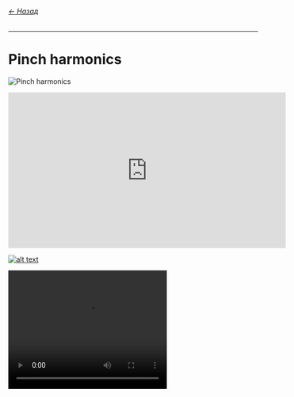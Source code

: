 ###### [← Назад](index.md)
---

# Pinch harmonics

![Pinch harmonics](https://youtu.be/1Tou_80nRYk)

<iframe width="560" height="315" src="https://youtu.be/1Tou_80nRYk" frameborder="0" allow="accelerometer; autoplay; clipboard-write; encrypted-media; gyroscope; picture-in-picture" allowfullscreen></iframe>


[![alt text](https://img.youtube.com/vi/video-id/0.jpg)](https://youtu.be/1Tou_80nRYk)


<video src="https://youtu.be/1Tou_80nRYk" width="320" height="240" controls></video>
